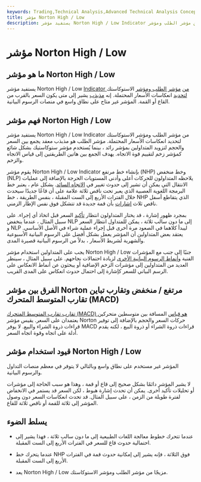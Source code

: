 ```yaml
---
keywords: Trading,Technical Analysis,Advanced Technical Analysis Concepts
title: مؤشر Norton High / Low
description: يستفيد مؤشر Norton High / Low Indicator من مؤشر الطلب ومؤشر Stochastics لتحديد انعكاسات الأسعار المحتملة عدة فترات مقدمًا.
---
```


# مؤشر Norton High / Low
## ما هو مؤشر Norton High / Low

يستفيد مؤشر Norton High / Low [Indicator من](/indicator) [مؤشر الطلب ومؤشر](/demand-index) الاستوكاستك [لتحديد](/stochasticoscillator) انعكاسات الأسعار المحتملة. إنه [مذبذب](/oscillator) يشير إلى متى يكون السعر بالقرب من القاع أو القمة. المؤشر غير متاح على نطاق واسع في منصات الرسوم البيانية.

## فهم مؤشر Norton High / Low

يستفيد مؤشر Norton High / Low Indicator من مؤشر الطلب ومؤشر الاستوكاستك لتحديد انعكاسات الأسعار المحتملة. مؤشر الطلب هو مذبذب معقد يجمع بين السعر والحجم لتزويد المتداولين بمؤشر رائد ، بينما يُستخدم مؤشر ستوكاستيك بشكل شائع كمؤشر زخم لتقييم قوة الاتجاه. يهدف الجمع بين هاتين الطريقتين إلى قياس الاتجاه والزخم.

يقوم مؤشر Norton High / Low Indicator بإنشاء خط مرتفع (NHP) وخط منخفض (NLP) يلاحظه المتداولون للحركات أعلى وأدنى المستويات الحرجة بالإضافة إلى عمليات الانتقال التي يمكن أن تشير إلى حدوث تغيير في [الاتجاه السائد](/trend). بشكل عام ، يعتبر خط البرمجة اللغوية العصبية الذي يعبر تحت ناقص ثلاثة علامة على أن قاعًا جديدًا سيحدث خلال الفترات الأربع إلى الست المقبلة ، بنفس الطريقة ، خط NHP الذي يتقاطع أسفل ناقص ثلاث [إشارات](/trade-signal) بأن قمة جديدة قد تتشكل فوق نفس الإطار الزمني.

بمجرد ظهور إشارة ، قد يختار المتداولون انتظار [تأكيد](/confirmation) السعر قبل اتخاذ أي إجراء. على سبيل المثال ، عندما ينخفض NLP إلى ما دون سالب ثلاثة ، يمكن للمتداول انتظار السعر و NLP ليبدأ كلاهما في الصعود مرة أخرى قبل إجراء عملية شراء في الأصل الأساسي. يعتقد بعض المتداولين أن المؤشر يعمل بشكل أفضل على الرسوم البيانية الأسبوعية والشهرية لشريط الأسعار ، بدلاً من الرسوم البيانية قصيرة المدى.

يجب على المتداولين استخدام مؤشر Norton High / Low جنبًا إلى جنب مع المؤشرات الفنية [وأنماط الرسوم البيانية الأخرى](/pattern) لزيادة احتمالات نجاحهم. على سبيل المثال ، سينظر العديد من المتداولين إلى مؤشرات الزخم الإضافية أو يبحثون عن أنماط الانعكاس على الرسم البياني للسعر كإشارة إلى احتمال حدوث انعكاس على المدى القريب.

## الفرق بين مؤشر Norton مرتفع / منخفض وتقارب تباين تقارب المتوسط المتحرك (MACD)

[تقارب تقارب المتوسط المتحرك (MACD) هو قياس](/macd) المسافة بين متوسطين متحركين يعتمدان على السعر. يقيس مؤشر Norton حركات السعر والحجم بالإضافة إلى توفير قراءات ذروة الشراء والبيع. لا يوفر MACD قراءات ذروة الشراء أو ذروة البيع ، لكنه يقدم أدلة على اتجاه وقوة اتجاه السعر.

## قيود استخدام مؤشر Norton High / Low

المؤشر غير مستخدم على نطاق واسع وبالتالي لا يتوفر في معظم منصات التداول والرسوم البيانية.

لا يشير المؤشر دائمًا بشكل صحيح إلى قاع أو قمة ، وهذا هو سبب الحاجة إلى مؤشرات أو تحليلات تأكيد أخرى. يمكن أن تحدث إشارة هبوط ، لكن السعر قد يستمر في الانخفاض لفترة طويلة من الزمن ، على سبيل المثال. قد تحدث انعكاسات السعر دون وصول المؤشر إلى ثلاثة للقمة أو ناقص ثلاثة للقاع.

## يسلط الضوء

- عندما تتحرك خطوط معالجة اللغات الطبيعية إلى ما دون سالب ثلاثة ، فهذا يشير إلى احتمالية حدوث قاع للسعر في الفترات الأربع إلى الست المقبلة.

- عندما يتحرك خط NHP فوق الثلاثة ، فإنه يشير إلى إمكانية حدوث قمة في الفترات الأربع إلى الست المقبلة.

- يعد Norton High / Low مزيجًا من مؤشر الطلب ومؤشر الاستوكاستك.

